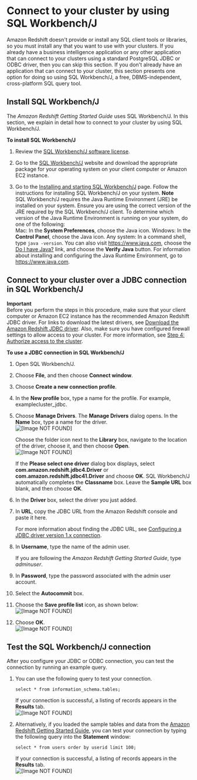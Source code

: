 # Connect to your cluster by using SQL Workbench/J<a name="connecting-using-workbench"></a>

 Amazon Redshift doesn't provide or install any SQL client tools or libraries, so you must install any that you want to use with your clusters\. If you already have a business intelligence application or any other application that can connect to your clusters using a standard PostgreSQL JDBC or ODBC driver, then you can skip this section\. If you don't already have an application that can connect to your cluster, this section presents one option for doing so using SQL Workbench/J, a free, DBMS\-independent, cross\-platform SQL query tool\. 

## Install SQL Workbench/J<a name="set-up-sqlworkbench"></a>

 The *Amazon Redshift Getting Started Guide* uses SQL Workbench/J\. In this section, we explain in detail how to connect to your cluster by using SQL Workbench/J\. <a name="how-to-set-up-sqlworkbench"></a>

**To install SQL Workbench/J**

1. Review the [SQL Workbench/J software license](http://www.sql-workbench.net/manual/license.html#license-restrictions)\.

1. Go to the [SQL Workbench/J](http://www.sql-workbench.net/) website and download the appropriate package for your operating system on your client computer or Amazon EC2 instance\.

1. Go to the [Installing and starting SQL Workbench/J](http://www.sql-workbench.net/manual/install.html) page\. Follow the instructions for installing SQL Workbench/J on your system\.
**Note**  
SQL Workbench/J requires the Java Runtime Environment \(JRE\) be installed on your system\. Ensure you are using the correct version of the JRE required by the SQL Workbench/J client\. To determine which version of the Java Runtime Environment is running on your system, do one of the following:  
Mac: In the **System Preferences**, choose the Java icon\.
Windows: In the **Control Panel**, choose the Java icon\.
Any system: In a command shell, type `java -version`\. You can also visit [https://www\.java\.com](https://www.java.com), choose the [Do I have Java?](https://www.java.com/en/download/installed.jsp) link, and choose the **Verify Java** button\. 
For information about installing and configuring the Java Runtime Environment, go to [https://www\.java\.com](https://www.java.com)\.

## Connect to your cluster over a JDBC connection in SQL Workbench/J<a name="connect-to-workbench-via-jdbc"></a>

**Important**  
Before you perform the steps in this procedure, make sure that your client computer or Amazon EC2 instance has the recommended Amazon Redshift JDBC driver\. For links to download the latest drivers, see [Download the Amazon Redshift JDBC driver](configure-jdbc-connection.md#download-jdbc-driver)\. Also, make sure you have configured firewall settings to allow access to your cluster\. For more information, see [Step 4: Authorize access to the cluster](https://docs.aws.amazon.com/redshift/latest/gsg/rs-gsg-authorize-cluster-access.html)\.

**To use a JDBC connection in SQL Workbench/J**

1. Open SQL Workbench/J\.

1. Choose **File**, and then choose **Connect window**\.

1. Choose **Create a new connection profile**\.

1. In the **New profile** box, type a name for the profile\. For example, examplecluster\_jdbc\.

1. Choose **Manage Drivers**\. The **Manage Drivers** dialog opens\. In the **Name** box, type a name for the driver\.  
![\[Image NOT FOUND\]](http://docs.aws.amazon.com/redshift/latest/mgmt/images/jdbc-manage-drivers.png)

   Choose the folder icon next to the **Library** box, navigate to the location of the driver, choose it, and then choose **Open**\.  
![\[Image NOT FOUND\]](http://docs.aws.amazon.com/redshift/latest/mgmt/images/redshift_jdbc_file.png)

   If the **Please select one driver** dialog box displays, select **com\.amazon\.redshift\.jdbc4\.Driver** or **com\.amazon\.redshift\.jdbc41\.Driver** and choose **OK**\. SQL Workbench/J automatically completes the **Classname** box\. Leave the **Sample URL** box blank, and then choose **OK**\. 

1. In the **Driver** box, select the driver you just added\.

1. In **URL**, copy the JDBC URL from the Amazon Redshift console and paste it here\.

   For more information about finding the JDBC URL, see [Configuring a JDBC driver version 1\.x connection](configure-jdbc-connection.md)\.

1. In **Username**, type the name of the admin user\.

   If you are following the *Amazon Redshift Getting Started Guide*, type *adminuser*\.

1. In **Password**, type the password associated with the admin user account\.

1. Select the **Autocommit** box\. 

1. Choose the **Save profile list** icon, as shown below:  
![\[Image NOT FOUND\]](http://docs.aws.amazon.com/redshift/latest/mgmt/images/sql_workbench_save.png)

1. Choose **OK**\.  
![\[Image NOT FOUND\]](http://docs.aws.amazon.com/redshift/latest/mgmt/images/redshift_driver_sql_workbench.png)

## Test the SQL Workbench/J connection<a name="test-workbench-connection"></a>

 After you configure your JDBC or ODBC connection, you can test the connection by running an example query\. 

1. You can use the following query to test your connection\.

   ```
   select * from information_schema.tables;
   ```

   If your connection is successful, a listing of records appears in the **Results** tab\.  
![\[Image NOT FOUND\]](http://docs.aws.amazon.com/redshift/latest/mgmt/images/connect-cluster-query-result-50.png)

1. Alternatively, if you loaded the sample tables and data from the [Amazon Redshift Getting Started Guide](https://docs.aws.amazon.com/redshift/latest/gsg/), you can test your connection by typing the following query into the **Statement** window:

   ```
   select * from users order by userid limit 100;
   ```

   If your connection is successful, a listing of records appears in the **Results** tab\.  
![\[Image NOT FOUND\]](http://docs.aws.amazon.com/redshift/latest/mgmt/images/connect-cluster-query-result-55.png)